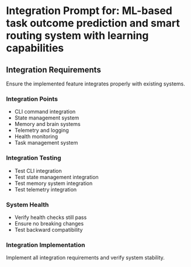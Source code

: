 # Integration Prompt for: ML-based task outcome prediction and smart routing system with learning capabilities

## Integration Requirements

Ensure the implemented feature integrates properly with existing systems.

### Integration Points
- CLI command integration
- State management system
- Memory and brain systems
- Telemetry and logging
- Health monitoring
- Task management system

### Integration Testing
- Test CLI integration
- Test state management integration
- Test memory system integration
- Test telemetry integration

### System Health
- Verify health checks still pass
- Ensure no breaking changes
- Test backward compatibility

### Integration Implementation
Implement all integration requirements and verify system stability.
